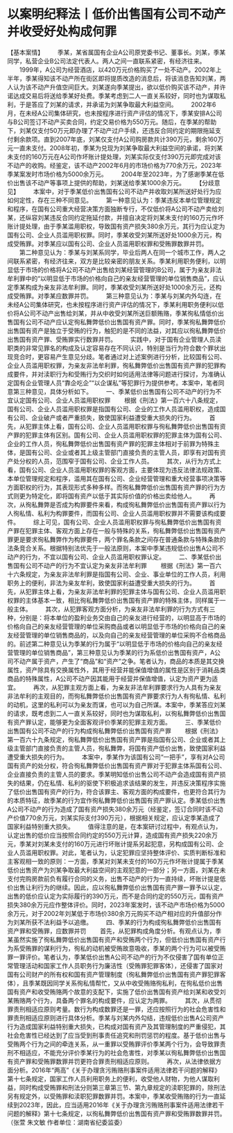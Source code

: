 # 以案明纪释法丨低价出售国有公司不动产并收受好处构成何罪

【基本案情】
　　季某，某省属国有企业A公司原党委书记、董事长。刘某，季某同学，私营企业B公司法定代表人。两人之间一直联系紧密，有经济往来。
　　1999年，A公司为经营酒店，以420万元价格购买了一处不动产。2002年上半年，季某得知该不动产所在街区即将提质改造的消息后，将该消息告知刘某，两人认为该不动产升值空间巨大。刘某遂向季某提出，欲以低价购买该不动产，并许诺达成交易后将送给季某好处费。季某考虑到二人一直关系较好，同时也为谋取私利，于是答应了刘某的请求，并承诺为刘某争取最大利益空间。
　　2002年6月，在未经A公司集体研究，也未按程序进行资产评估的情况下，季某安排A公司与B公司签订不动产买卖合同，约定交易价格为550万元。随后，在季某的帮助下，刘某仅支付50万元即办理了不动产过户手续，还违反合同约定的期限拖延支付剩余款项。直到2007年底，刘某仅支付A公司购房款共计390万元，剩余160万元一直未支付。2008年初，季某为兑现为刘某争取最大利益空间的承诺，将刘某未支付的160万元在A公司作坏账计提处理，刘某实际仅支付390万元即完成对该不动产的收购。经鉴定，该不动产2002年6月的市场价格为770余万元，2023年季某案发时市场价格为5000余万元。
　　2004年至2023年，为了感谢季某在低价出售该不动产等事项上提供的帮助，刘某送给季某1000余万元。
　　【分歧意见】
　　本案中，对于季某低价出售国有公司不动产并收取刘某所送好处行为应如何定性，存在三种不同意见。
　　第一种意见认为：季某违反本单位管理规定和程序，在国有公司重大经营决策方面独断专行，不仅低价将A公司不动产卖给刘某，还纵容刘某违反合同约定拖延付款，并擅自决定将刘某未支付的160万元作坏账计提处理，由于季某滥用职权，导致国有资产损失380余万元，其行为应认定为国有公司、企业人员滥用职权罪。同时，季某收受刘某所送好处1000余万元，构成受贿罪。对季某应以国有公司、企业人员滥用职权罪和受贿罪数罪并罚。
　　第二种意见认为：季某与刘某系同学，毕业后两人在同一个城市工作，两人之间联系紧密，有经济往来，双方是比较亲密的朋友关系。季某利用职务便利，以明显低于市场的价格将A公司不动产出售给刘某经营管理的B公司，属于为亲友非法牟利罪中的“以明显低于市场的价格向自己的亲友经营管理的单位销售商品”，应认定季某构成为亲友非法牟利罪。同时，季某收受刘某所送好处1000余万元，还构成受贿罪。对季某应数罪并罚。
　　第三种意见认为：季某与刘某内外勾连，在未经A公司集体研究，也未按程序进行资产评估的情况下，季某利用职务便利以低价将A公司不动产出售给刘某，并从中收受刘某所送巨额贿赂，季某徇私情低价出售国有公司不动产应认定徇私舞弊低价出售国有资产罪。同时，季某徇私舞弊低价出售国有资产是独立于受贿的行为，触犯的是不同的法益，对其应以徇私舞弊低价出售国有资产罪、受贿罪实行数罪并罚。
　　实践中，对于国有企业管理人员渎职类的非常见罪名的构成及认定容易存在不同认识，特别是当行为符合数个罪状出现竞合时，更容易产生意见分歧。笔者通过对上述案例进行分析，比较国有公司、企业人员滥用职权罪，为亲友非法牟利罪，徇私舞弊低价出售国有资产罪的犯罪构成要件，并对渎职行为和受贿行为交织时如何适用法律等问题进行探讨，为准确认定国有企业管理人员“靠企吃企”“以企谋私”等犯罪行为提供参考。本案中，笔者同意第三种意见，具体分析如下。
　　一、季某低价出售国有公司不动产的行为不宜认定国有公司、企业人员滥用职权罪
　　根据《刑法》第一百六十八条规定，国有公司、企业人员滥用职权罪是指国有公司、企业的工作人员滥用职权，造成国有公司、企业破产或者严重损失，致使国家利益遭受重大损失的行为。
　　首先，从犯罪主体上看，国有公司、企业人员滥用职权罪与徇私舞弊低价出售国有资产罪的犯罪主体有区别。国有公司、企业人员滥用职权罪的犯罪主体为国有公司、企业的工作人员，徇私舞弊低价出售国有资产罪的犯罪主体相对于前罪为特殊主体，是国有公司、企业或者其上级主管部门直接负责的主管人员，即享有对国有资产处分权的人员，范围窄于国有公司、企业工作人员。
　　其次，从行为方式上看，国有公司、企业人员滥用职权罪的客观方面，主要体现为违反法律法规政策、本单位管理规定和程序，滥用其在国有公司、企业经营管理和重大经营事项决策等方面职权的行为，其表现形式多种多样。而徇私舞弊低价出售国有资产罪的行为方式则更为特定化，即将国有资产以低于其实际价值的价格出卖给他人。
　　再次，从徇私舞弊是否成为构罪要件来看，构成徇私舞弊低价出售国有资产罪以行为人徇私情、私利为构罪要件，而国有公司、企业人员滥用职权罪并不需要该构成要件。
　　综上可见，国有公司、企业人员滥用职权罪与徇私舞弊低价出售国有资产罪在犯罪主体、客观方面上存在一般与特殊的关系，徇私舞弊低价出售国有资产罪更是要求徇私舞弊作为构罪要件，两个罪名条款之间存在普通条款与特殊条款的法条竞合关系。根据特别法优先于一般法原则，本案中季某违规低价出售A公司不动产的行为，不宜以国有公司、企业人员滥用职权罪认定。
　　二、季某低价出售国有公司不动产的行为不宜认定为亲友非法牟利罪
　　根据《刑法》第一百六十六条规定，为亲友非法牟利罪是指国有公司、企业、事业单位的工作人员，利用职务上的便利，非法为亲友牟利，致使国家利益遭受重大损失的行为。
　　首先，从犯罪主体上看，为亲友非法牟利罪的犯罪主体与国有公司、企业人员滥用职权罪的主体基本一致，相比徇私舞弊低价出售国有资产罪的特殊主体，同样属于一般主体。
　　其次，从犯罪客观方面分析，为亲友非法牟利罪的行为方式有三种，分别是：将本单位的盈利业务交由自己的亲友进行经营的，以明显高于市场的价格向自己的亲友经营管理的单位采购商品或者以明显低于市场的价格向自己的亲友经营管理的单位销售商品的，以及向自己的亲友经营管理的单位采购不合格商品的。前述第二种意见认为季某的行为属于“以明显低于市场的价格向自己的亲友经营管理的单位销售商品”，第三种意见认为季某的行为系低价出售国有资产，A公司不动产属于资产，产生了“商品”和“资产”之争。笔者认为，商品的本质是其交换属性，资产除具有交换属性外，其用于经营并能保值增值的属性是区别于消耗品类商品的特殊属性，A公司不动产因其能用于经营并保值增值，认定为资产更为适宜。
　　再次，从犯罪主观方面上看，为亲友非法牟利罪要求行为人具有为亲友非法牟利的主观目的，而徇私舞弊低价出售国有资产罪要求行为人有徇私情、私利的动机，这里的私利可以为亲友而谋，也可以为自己所谋。本案中，季某答应刘某的请求，既考虑到二人一直关系较好，同时也为谋取私利，以徇私舞弊低价出售国有资产罪认定，能够更为全面客观评价季某的犯罪主观方面。
　　三、季某低价出售国有公司不动产的行为构成徇私舞弊低价出售国有资产罪
　　根据《刑法》第一百六十九条规定，徇私舞弊低价出售国有资产罪是指国有公司、企业或者其上级主管部门直接负责的主管人员，徇私舞弊，将国有资产低价出售，致使国家利益遭受重大损失的行为。
　　本案中，季某作为该国有公司“一把手”，享有对A公司国有资产的处分权，符合徇私舞弊低价出售国有资产罪对于犯罪主体系国有公司、企业直接负责的主管人员的要求。季某明知低价出售公司不动产会造成国有资产损失的结果，仍在私情、私利的驱使下积极追求该结果的发生，并违反决策程序实施了低价出售国有资产的行为，符合该罪主、客观方面的构成要件，也更符合其行为的本质特征，故季某的行为宜作徇私舞弊低价出售国有资产罪认定。季某低价出售A公司不动产的行为造成了国有资产损失380余万元（经鉴定，签订合同时该不动产价值770余万元，刘某实际支付390万元），根据相关规定，应认定季某造成了国家利益特别重大损失。
　　值得注意的是，在本案研讨过程中，有观点认为，认定出售的低价应当按照合同约定的550万元计算，造成国有资产损失220余万元，季某对刘某未支付的160万元进行坏账计提系另起犯意，另构成国有公司、企业人员滥用职权罪。对此，笔者认为，认定犯罪应坚持整体评价、实质判断标准和主客观相一致的原则：一方面，季某对刘某未支付的160万元作坏账计提属于季某低价出售资产为刘某争取最大利益空间的主观犯意的一部分；另一方面，刘某在未支付完购房款前负有履行合同的义务，出售不动产的行为一直持续，坏账计提是低价出售让利行为的继续。因此，应以徇私舞弊低价出售国有资产罪一罪予以认定，出售的低价应认定为实际履行的390万元，而不是合同约定的550万元，国有资产损失380余万元应作整体评价。同时，2023年案发时，该不动产市场价格为5000余万元，对于2002年刘某低于市场价380余万元购买不动产相对应的升值部分作为刘某所获不法利益予以追缴。
　　四、季某的行为构成徇私舞弊低价出售国有资产罪和受贿罪，应数罪并罚
　　首先，从犯罪构成角度分析。有观点认为，季某虽然实施了徇私舞弊低价出售国有资产和受贿两个行为，但低价出售国有资产行为系受贿罪的谋利行为，徇私的动机被受贿故意吸收，季某的两个行为可以被受贿罪一罪评价。笔者认为，季某低价出售A公司不动产的行为不仅侵害了国有单位正常管理活动和国家工作人员职务行为廉洁性（受贿罪犯罪客体），还侵害了国家对国有公司财产的所有权和国有资产管理制度（徇私舞弊低价出售国有资产罪犯罪客体），且季某既因同学关系徇私情帮忙，又从中收受贿赂徇私利，在徇私低价出售国有资产和收受贿赂两个故意的支配下，实施了低价出售国有资产给刘某和收受刘某贿赂两个行为，具备两个罪名的构成要件，应认定为两罪。
　　其次，从贯彻罪责刑相适应原则考量。数行为构成数罪还是一罪，还应按照行为的社会危害性和罪责刑相适应原则进行具体分析。季某与刘某内外勾结，违规低价出售A公司资产行为造成国家利益特别重大损失，已构成对国有资产及其管理制度的严重侵犯，其社会危害性已经达到了应当受到刑事责任追究和刑罚惩罚的程度。基于低价出售与受贿两个行为之间的牵连关系，从一重罪以受贿罪评价季某两个行为，会导致罪责刑不相适应，不能充分评价季某行为的社会危害性，对季某以徇私舞弊低价出售国有资产罪和受贿罪数罪并罚更符合罪责刑相适应原则。
　　再次，从法律依据方面分析。2016年“两高”《关于办理贪污贿赂刑事案件适用法律若干问题的解释》第十七条规定，国家工作人员利用职务上的便利，收受他人财物，为他人谋取利益，同时构成受贿罪和刑法分则第三章第三节、第九章规定的渎职犯罪的，除刑法另有规定外，以受贿罪和渎职犯罪数罪并罚。本案中，季某收受贿赂的行为一直延续到2023年，因此，应当适用2016年《关于办理贪污贿赂刑事案件适用法律若干问题的解释》第十七条规定，以徇私舞弊低价出售国有资产罪和受贿罪数罪并罚。（张萱 朱文敏 作者单位：湖南省纪委监委）